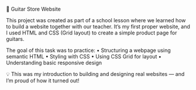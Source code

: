 🎸 Guitar Store Website

This project was created as part of a school lesson where we learned how to build a website together with our teacher.
It’s my first proper website, and I used HTML and CSS (Grid layout) to create a simple product page for guitars.

The goal of this task was to practice:
	•	Structuring a webpage using semantic HTML
	•	Styling with CSS
	•	Using CSS Grid for layout
	•	Understanding basic responsive design

💡 This was my introduction to building and designing real websites — and I’m proud of how it turned out!
